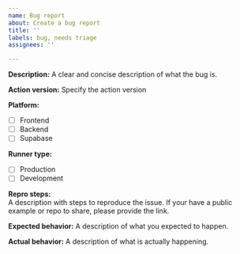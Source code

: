 ```yaml
---
name: Bug report
about: Create a bug report
title: ''
labels: bug, needs triage
assignees: ''

---
```


**Description:**
A clear and concise description of what the bug is.

**Action version:**
Specify the action version

**Platform:**
- [ ] Frontend
- [ ] Backend
- [ ] Supabase

**Runner type:**
- [ ] Production
- [ ] Development

**Repro steps:**  
A description with steps to reproduce the issue. If your have a public example or repo to share, please provide the link.

**Expected behavior:**
A description of what you expected to happen.

**Actual behavior:**
A description of what is actually happening.
